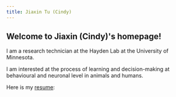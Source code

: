 ```yaml
---
title: Jiaxin Tu (Cindy)
---
```


## Welcome to Jiaxin (Cindy)'s homepage!

I am a research technician at the Hayden Lab at the University of Minnesota. 

I am interested at the process of learning and decision-making at behavioural and neuronal level in animals and humans.

Here is my [resume](https://docs.google.com/document/d/1cOueK2AO9aqOLoGnkx7tSO7c2DGaEOiqvpCcsuSIhfk/edit?usp=sharing):

